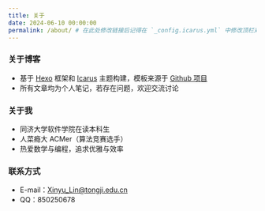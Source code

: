 ```yaml
---
title: 关于
date: 2024-06-10 00:00:00
permalink: /about/ # 在此处修改链接后记得在 `_config.icarus.yml` 中修改顶栏对应的链接
---
```

### 关于博客
- 基于 [Hexo](https://hexo.io/zh-cn/) 框架和 [Icarus](https://github.com/ppoffice/hexo-theme-icarus) 主题构建，模板来源于 [Github 项目](https://github.com/renbaoshuo/hexo-for-oiers)
- 所有文章均为个人笔记，若存在问题，欢迎交流讨论

### 关于我
- 同济大学软件学院在读本科生
- 人菜瘾大 ACMer（算法竞赛选手）
- 热爱数学与编程，追求优雅与效率

### 联系方式
- E-mail：Xinyu_Lin@tongji.edu.cn
- QQ：850250678